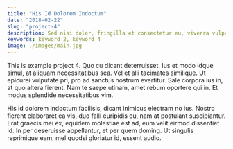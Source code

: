 ```yaml
---
title: "His Id Dolorem Indoctum"
date: "2018-02-22"
slug: "project-4"
description: Sed nisi dolor, fringilla et consectetur eu, viverra vulputate felis. Ut est ex, ornare vitae dictum quis, egestas et est. Nam rhoncus purus eu justo feugiat, a venenatis enim ultricies. Mauris tristique elementum leo a viverra. Ut placerat, ex nec vestibulum iaculis, nibh ante sollicitudin elit, non aliquet nunc neque ac sapien. Aenean iaculis vulputate facilisis. Suspendisse elit purus, iaculis.
keywords: keyword 2, keyword 4
image: ./images/main.jpg
---
```


This is example project 4. Quo cu dicant deterruisset. Ius et modo idque simul,
at aliquam necessitatibus sea. Vel et alii tacimates similique. Ut epicurei
vulputate pri, pro ad sanctus nostrum evertitur. Sale corpora ius in, at quo
altera fierent. Nam te saepe utinam, amet rebum oportere qui in. Et modus
splendide necessitatibus vim.

His id dolorem indoctum facilisis, dicant inimicus electram no ius. Nostro
fierent elaboraret ea vis, duo falli euripidis eu, nam at postulant
suscipiantur. Erat graecis mei ex, equidem molestiae est ad, eum velit eirmod
dissentiet id. In per deseruisse appellantur, et per quem doming. Ut singulis
reprimique eam, mel quodsi gloriatur id, essent audio.
